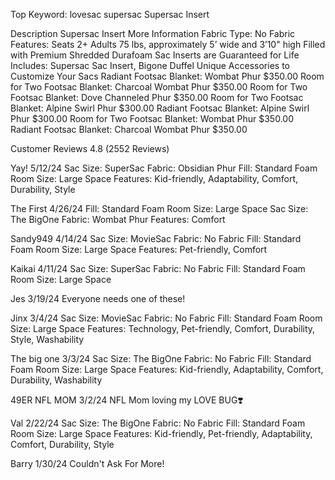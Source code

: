 Top Keyword: lovesac supersac
Supersac Insert

Description
Supersac Insert
More Information
Fabric Type: No Fabric
Features: Seats 2+ Adults
75 lbs, approximately 5’ wide and 3’10" high
Filled with Premium Shredded Durafoam
Sac Inserts are Guaranteed for Life
Includes: Supersac Sac Insert, Bigone Duffel
Unique Accessories to Customize Your Sacs
Radiant Footsac Blanket: Wombat Phur $350.00
Room for Two Footsac Blanket: Charcoal Wombat Phur $350.00
Room for Two Footsac Blanket: Dove Channeled Phur $350.00
Room for Two Footsac Blanket: Alpine Swirl Phur $300.00
Radiant Footsac Blanket: Alpine Swirl Phur $300.00
Room for Two Footsac Blanket: Wombat Phur $350.00
Radiant Footsac Blanket: Charcoal Wombat Phur $350.00

Customer Reviews
4.8 (2552 Reviews)

Yay! 5/12/24
Sac Size: SuperSac
Fabric: Obsidian Phur
Fill: Standard Foam
Room Size: Large Space
Features: Kid-friendly, Adaptability, Comfort, Durability, Style

The First 4/26/24
Fill: Standard Foam
Room Size: Large Space
Sac Size: The BigOne
Fabric: Wombat Phur
Features: Comfort

Sandy949 4/14/24
Sac Size: MovieSac
Fabric: No Fabric
Fill: Standard Foam
Room Size: Large Space
Features: Pet-friendly, Comfort

Kaikai 4/11/24
Sac Size: SuperSac
Fabric: No Fabric
Fill: Standard Foam
Room Size: Large Space

Jes 3/19/24
Everyone needs one of these!

Jinx 3/4/24
Sac Size: MovieSac
Fabric: No Fabric
Fill: Standard Foam
Room Size: Large Space
Features: Technology, Pet-friendly, Comfort, Durability, Style, Washability

The big one 3/3/24
Sac Size: The BigOne
Fabric: No Fabric
Fill: Standard Foam
Room Size: Large Space
Features: Kid-friendly, Adaptability, Comfort, Durability, Washability

49ER NFL MOM 3/2/24
NFL Mom loving my LOVE BUG❣️

Val 2/22/24
Sac Size: The BigOne
Fabric: No Fabric
Fill: Standard Foam
Room Size: Large Space
Features: Kid-friendly, Pet-friendly, Adaptability, Comfort, Durability, Style

Barry 1/30/24
Couldn't Ask For More!
